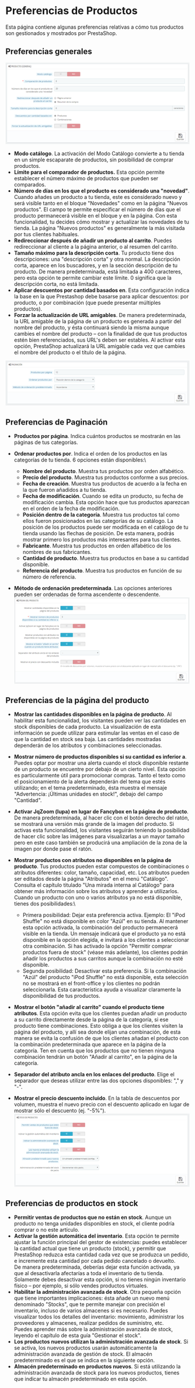 # Preferencias de Productos

Esta página contiene algunas preferencias relativas a cómo tus productos son gestionados y mostrados por PrestaShop.

## Preferencias generales <a href="#preferenciasdeproductos-preferenciasgenerales" id="preferenciasdeproductos-preferenciasgenerales"></a>

![](../../../.gitbook/assets/54887085.png)

* **Modo catálogo**. La activación del Modo Catálogo convierte a tu tienda en un simple escaparate de productos, sin posibilidad de comprar productos.
* **Límite para el comparador de productos.** Esta opción permite establecer el número máximo de productos que pueden ser comparados.
* **Número de días en los que el producto es considerado una "novedad"**. Cuando añades un producto a tu tienda, este es considerado nuevo y será visible tanto en el bloque "Novedades" como en la página "Nuevos productos". El campo te permite especificar el número de días que el producto permanecerá visible en el bloque y en la página. Con esta funcionalidad, tu decides cómo mostrar y actualizar las novedades de tu tienda. La página "Nuevos productos" es generalmente la más visitada por tus clientes habituales.
* **Redireccionar después de añadir un producto al carrito**. Puedes redireccionar al cliente a la página anterior, o al resumen del carrito.
* **Tamaño máximo para la descripción corta**. Tu producto tiene dos descripciones: una "descripción corta" y otra normal. La descripción corta, aparece en los buscadores, y en la sección descripción de tu producto. De manera predeterminada, está limitada a 400 caracteres, pero esta opción te permite cambiar este límite. 0 significa que la descripción corta, no está limitada.
* **Aplicar descuentos por cantidad basados en**. Esta configuración indica la base en la que Prestashop debe basarse para aplicar descuentos: por producto, o por combinación (que puede presentar múltiples productos).
* **Forzar la actualización de URL amigables**. De manera predeterminada, la URL amigable de la página de un producto es generada a partir del nombre del producto, y ésta continuará siendo la misma aunque cambies el nombre del producto – con la finalidad de que tus productos estén bien referenciados, sus URL's deben ser estables. Al activar esta opción, PrestaShop actualizará la URL amigable cada vez que cambies el nombre del producto o el título de la página.

![](../../../.gitbook/assets/54887088.png)

## Preferencias de Paginación <a href="#preferenciasdeproductos-preferenciasdepaginacion" id="preferenciasdeproductos-preferenciasdepaginacion"></a>

* **Productos por página**. Indica cuántos productos se mostrarán en las páginas de tus categorías.
* **Ordenar productos por**. Indica el orden de los productos en las categorías de tu tienda. 6 opciones están disponibles:\

  * **Nombre del producto**. Muestra tus productos por orden alfabético.
  * **Precio del producto**. Muestra tus productos conforme a sus precios.
  * **Fecha de creación**. Muestra tus productos de acuerdo a la fecha en la que fueron añadidos a tu tienda.
  * **Fecha de modificación**. Cuando se edita un producto, su fecha de modificación cambia. Esta opción hace que tus productos aparezcan en el orden de la fecha de modificación.
  * **Posición dentro de la categoría**. Muestra tus productos tal como ellos fueron posicionados en las categorías de su catálogo. La posición de los productos puede ser modificada en el catálogo de tu tienda usando las flechas de posición. De esta manera, podrás mostrar primero los productos más interesantes para tus clientes.
  * **Fabricante**. Muestra tus productos en orden alfabético de los nombres de sus fabricantes.
  * **Cantidad de producto**. Muestra tus productos en base a su cantidad disponible.
  * **Referencia del producto**. Muestra tus productos en función de su número de referencia.
* **Método de ordenación predeterminada**. Las opciones anteriores pueden ser ordenadas de forma ascendente o descendente.![](../../../.gitbook/assets/54887092.png)

## Preferencias de la página del producto <a href="#preferenciasdeproductos-preferenciasdelapaginadelproducto" id="preferenciasdeproductos-preferenciasdelapaginadelproducto"></a>

* **Mostrar las cantidades disponibles en la página de producto**. Al habilitar esta funcionalidad, los visitantes pueden ver las cantidades en stock disponibles de cada producto. La visualización de esta información se puede utilizar para estimular las ventas en el caso de que la cantidad en stock sea baja. Las cantidades mostradas dependerán de los atributos y combinaciones seleccionadas.
* **Mostrar número de productos disponibles si su cantidad es inferior a**. Puedes optar por mostrar una alerta cuando el stock disponible restante de un producto se encuentre por debajo de un cierto nivel. Esta opción es particularmente útil para promocionar compras. Tanto el texto como el posicionamiento de la alerta dependerán del tema que estés utilizando; en el tema predeterminado, ésta muestra el mensaje "Advertencia: ¡Últimas unidades en stock!", debajo del campo "Cantidad".
* **Activar JqZoom (lupa) en lugar de Fancybox en la página de producto**. De manera predeterminada, al hacer clic con el botón derecho del ratón, se mostrará una versión más grande de la imagen del producto. Si activas esta funcionalidad, los visitantes seguirán teniendo la posibilidad de hacer clic sobre las imágenes para visualizarlas a un mayor tamaño pero en este caso también se producirá una ampliación de la zona de la imagen por donde pase el ratón.
* **Mostrar productos con atributos no disponibles en la página de producto**. Tus productos pueden estar compuestos de combinaciones o atributos diferentes: color, tamaño, capacidad, etc. Los atributos pueden ser editados desde la página "Atributos" en el menú "Catálogo". Consulta el capítulo titulado "Una mirada interna al Catálogo" para obtener más información sobre los atributos y aprender a utilizarlos.\
  Cuando un producto con uno o varios atributos ya no está disponible, tienes dos posibilidades:\

  * Primera posibilidad: Dejar esta preferencia activa. Ejemplo: El "iPod Shuffle" no está disponible en color "Azúl" en su tienda. Al mantener esta opción activada, la combinación del producto permanecerá visible en la tienda. Un mensaje indicará que el producto ya no está disponible en la opción elegida, e invitará a los clientes a seleccionar otra combinación. Si has activado la opción "Permitir comprar productos fuera de stock" (véase más adelante), los clientes podrán añadir los productos a sus carritos aunque la combinación no esté disponible.
  * Segunda posibilidad: Desactivar esta preferencia. Si la combinación "Azúl" del producto "iPod Shuffle" no está disponible, esta selección no se mostrará en el front-office y los clientes no podrán seleccionarla. Esta característica ayuda a visualizar claramente la disponibilidad de tus productos.
* **Mostrar el botón "añadir al carrito" cuando el producto tiene atributos**. Esta opción evita que los clientes puedan añadir un producto a su carrito directamente desde la página de la categoría, si ese producto tiene combinaciones. Esto obliga a que los clientes visiten la página del producto, y allí sea donde elijan una combinación, de esta manera se evita la confusión de que los clientes añadan el producto con la combinación predeterminada que aparece en la página de la categoría. Ten en cuenta que los productos que no tienen ninguna combinación tendrán un botón "Añadir al carrito", en la página de la categoría.
* **Separador del atributo ancla en los enlaces del producto**. Elige el separador que deseas utilizar entre las dos opciones disponibles: "," y "-".
* **Mostrar el precio descuento incluido**. En la tabla de descuentos por volumen, muestra el nuevo precio con el descuento aplicado en lugar de mostrar sólo el descuento (ej. "-5%").![](../../../.gitbook/assets/54887097.png)

## Preferencias de productos en stock <a href="#preferenciasdeproductos-preferenciasdeproductosenstock" id="preferenciasdeproductos-preferenciasdeproductosenstock"></a>

* **Permitir ventas de productos que no están en stock**. Aunque un producto no tenga unidades disponibles en stock, el cliente podría comprar o no este artículo.
* **Activar la gestión automática del inventario**. Esta opción te permite ajustar la función principal del gestor de existencias: puedes establecer la cantidad actual que tiene un producto (stock), y permitir que PrestaShop reduzca esta cantidad cada vez que se produzca un pedido, e incremente esta cantidad por cada pedido cancelado o devuelto.\
  &#x20;De manera predeterminada, deberías dejar esta función activada, ya que al desactivarla afectarías a toda el inventario de tu tienda. Solamente debes desactivar esta opción, si no tienes ningún inventario físico  – por ejemplo, si sólo vendes productos virtuales.
* **Habilitar la administración avanzada de stock**. Otra pequeña opción que tiene importantes implicaciones: ésta añade un nuevo menú denominado "Stocks", que te permite manejar con precisión el inventario, incluso de varios almacenes si es necesario. Puedes visualizar todos los detalles del inventario: movimiento, administrar los proveedores y almacenes, realizar pedidos de suministro, etc.\
  &#x20;Puedes aprender más sobre la administración avanzada de stock, leyendo el capítulo de esta guía "Gestionar el stock".
* **Los productos nuevos utilizan la administración avanzada de stock**. Si se activa, los nuevos productos usarán automáticamente la administración avanzada de gestión de stock. El almacén predeterminado es el que se indica en la siguiente opción.
* **Almacén predeterminado en productos nuevos**. Si está utilizando la administración avanzada de stock para los nuevos productos, tienes que indicar tu almacén predeterminado  en esta opción.
